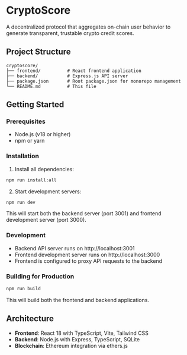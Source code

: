# CryptoScore

A decentralized protocol that aggregates on-chain user behavior to generate transparent, trustable crypto credit scores.

## Project Structure

```
cryptoscore/
├── frontend/          # React frontend application
├── backend/           # Express.js API server
├── package.json       # Root package.json for monorepo management
└── README.md          # This file
```

## Getting Started

### Prerequisites
- Node.js (v18 or higher)
- npm or yarn

### Installation

1. Install all dependencies:
```bash
npm run install:all
```

2. Start development servers:
```bash
npm run dev
```

This will start both the backend server (port 3001) and frontend development server (port 3000).

### Development

- Backend API server runs on http://localhost:3001
- Frontend development server runs on http://localhost:3000
- Frontend is configured to proxy API requests to the backend

### Building for Production

```bash
npm run build
```

This will build both the frontend and backend applications.

## Architecture

- **Frontend**: React 18 with TypeScript, Vite, Tailwind CSS
- **Backend**: Node.js with Express, TypeScript, SQLite
- **Blockchain**: Ethereum integration via ethers.js